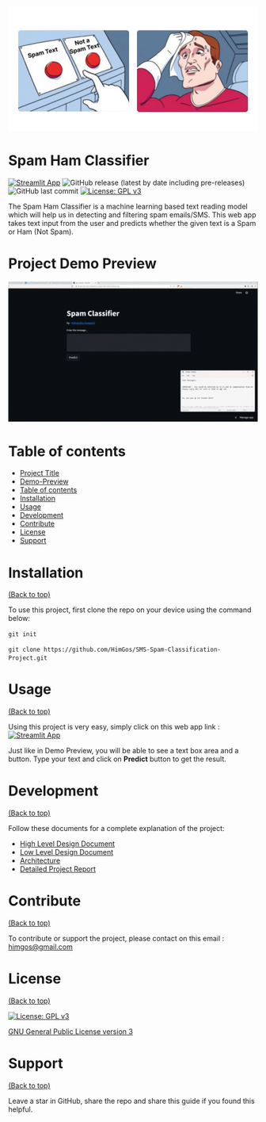 <!-- Add banner here -->
![Banner](https://github.com/HimGos/SMS-Spam-Classification-Project/blob/master/spam.png)

# Spam Ham Classifier


<!-- Add buttons here -->
[![Streamlit App](https://static.streamlit.io/badges/streamlit_badge_black_white.svg)](https://himgos-sms-spam-classification-project-main-3o5ul5.streamlit.app/)
![GitHub release (latest by date including pre-releases)](https://img.shields.io/github/v/release/navendu-pottekkat/awesome-readme?include_prereleases)
![GitHub last commit](https://img.shields.io/github/last-commit/HimGos/SMS-Spam-Classification-Project)
[![License: GPL v3](https://img.shields.io/badge/License-GPLv3-blue.svg)](https://www.gnu.org/licenses/gpl-3.0)

<!-- Describe your project in brief -->
The Spam Ham Classifier is a machine learning based text reading model which will help us in detecting and filtering spam emails/SMS. This web app takes text input from the user and predicts whether the given text is a Spam or Ham (Not Spam).


# Project Demo Preview

<!-- Add a demo for your project -->

![Random GIF](https://github.com/HimGos/SMS-Spam-Classification-Project/blob/master/demo-gif.gif) 

# Table of contents

- [Project Title](#spam-ham-classifier)
- [Demo-Preview](#project-demo-preview)
- [Table of contents](#table-of-contents)
- [Installation](#installation)
- [Usage](#usage)
- [Development](#development)
- [Contribute](#contribute)
- [License](#license)
- [Support](#support)

# Installation
[(Back to top)](#table-of-contents)

To use this project, first clone the repo on your device using the command below:

```git init```

```git clone https://github.com/HimGos/SMS-Spam-Classification-Project.git``` 

# Usage
[(Back to top)](#table-of-contents)

Using this project is very easy, simply click on this web app link : [![Streamlit App](https://static.streamlit.io/badges/streamlit_badge_black_white.svg)](https://himgos-sms-spam-classification-project-main-3o5ul5.streamlit.app/)

Just like in Demo Preview, you will be able to see a text box area and a button. Type your text and click on **Predict** button to get the result.

# Development
[(Back to top)](#table-of-contents)

Follow these documents for a complete explanation of the project:
- [High Level Design Document](https://drive.google.com/file/d/1oNVsVL3xKX-7pcOl8CVBEz4YNokzy3ev/view?usp=share_link)
- [Low Level Design Document](https://drive.google.com/file/d/1Twpt6QuOvo--9UPQSoKVHRYjAzdgxQOf/view?usp=share_link)
- [Architecture](https://drive.google.com/file/d/10w_AXQDvUWdwMYCC7cTcz0Q2BCMMBqgu/view?usp=share_link)
- [Detailed Project Report](https://docs.google.com/presentation/d/1ykgO569JsQUJ-CYFHgGsEGQtQ8XHD5vc/edit?usp=share_link&ouid=105387606152766816452&rtpof=true&sd=true)

# Contribute
[(Back to top)](#table-of-contents)

To contribute or support the project, please contact on this email : himgos@gmail.com

# License
[(Back to top)](#table-of-contents)

[![License: GPL v3](https://img.shields.io/badge/License-GPLv3-blue.svg)](https://www.gnu.org/licenses/gpl-3.0)

[GNU General Public License version 3](https://opensource.org/licenses/GPL-3.0)

# Support
[(Back to top)](#table-of-contents)

Leave a star in GitHub, share the repo and share this guide if you found this helpful.
